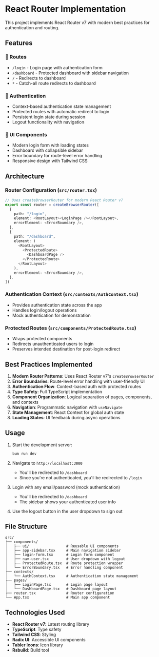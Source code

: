 # React Router Implementation

This project implements React Router v7 with modern best practices for authentication and routing.

## Features

### 🚀 Routes
- `/login` - Login page with authentication form
- `/dashboard` - Protected dashboard with sidebar navigation
- `/` - Redirects to dashboard
- `*` - Catch-all route redirects to dashboard

### 🔐 Authentication
- Context-based authentication state management
- Protected routes with automatic redirect to login
- Persistent login state during session
- Logout functionality with navigation

### 🎨 UI Components
- Modern login form with loading states
- Dashboard with collapsible sidebar
- Error boundary for route-level error handling
- Responsive design with Tailwind CSS

## Architecture

### Router Configuration (`src/router.tsx`)
```typescript
// Uses createBrowserRouter for modern React Router v7
export const router = createBrowserRouter([
  {
    path: "/login",
    element: <RootLayout><LoginPage /></RootLayout>,
    errorElement: <ErrorBoundary />,
  },
  {
    path: "/dashboard",
    element: (
      <RootLayout>
        <ProtectedRoute>
          <DashboardPage />
        </ProtectedRoute>
      </RootLayout>
    ),
    errorElement: <ErrorBoundary />,
  },
])
```

### Authentication Context (`src/contexts/AuthContext.tsx`)
- Provides authentication state across the app
- Handles login/logout operations
- Mock authentication for demonstration

### Protected Routes (`src/components/ProtectedRoute.tsx`)
- Wraps protected components
- Redirects unauthenticated users to login
- Preserves intended destination for post-login redirect

## Best Practices Implemented

1. **Modern Router Patterns**: Uses React Router v7's `createBrowserRouter`
2. **Error Boundaries**: Route-level error handling with user-friendly UI
3. **Authentication Flow**: Context-based auth with protected routes
4. **Type Safety**: Full TypeScript implementation
5. **Component Organization**: Logical separation of pages, components, and contexts
6. **Navigation**: Programmatic navigation with `useNavigate`
7. **State Management**: React Context for global auth state
8. **Loading States**: UI feedback during async operations

## Usage

1. Start the development server:
   ```bash
   bun run dev
   ```

2. Navigate to `http://localhost:3000`
   - You'll be redirected to `/dashboard`
   - Since you're not authenticated, you'll be redirected to `/login`

3. Login with any email/password (mock authentication)
   - You'll be redirected to `/dashboard`
   - The sidebar shows your authenticated user info

4. Use the logout button in the user dropdown to sign out

## File Structure

```
src/
├── components/
│   ├── ui/                 # Reusable UI components
│   ├── app-sidebar.tsx     # Main navigation sidebar
│   ├── login-form.tsx      # Login form component
│   ├── nav-user.tsx        # User dropdown with logout
│   ├── ProtectedRoute.tsx  # Route protection wrapper
│   └── ErrorBoundary.tsx   # Error handling component
├── contexts/
│   └── AuthContext.tsx     # Authentication state management
├── pages/
│   ├── LoginPage.tsx       # Login page layout
│   └── DashboardPage.tsx   # Dashboard page layout
├── router.tsx              # Router configuration
└── App.tsx                 # Main app component
```

## Technologies Used

- **React Router v7**: Latest routing library
- **TypeScript**: Type safety
- **Tailwind CSS**: Styling
- **Radix UI**: Accessible UI components
- **Tabler Icons**: Icon library
- **Rsbuild**: Build tool 